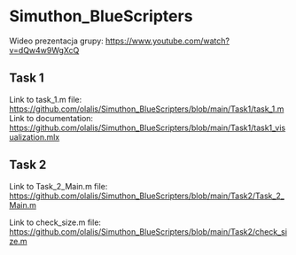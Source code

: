 # Simuthon_BlueScripters

Wideo prezentacja grupy: https://www.youtube.com/watch?v=dQw4w9WgXcQ

## Task 1
Link to task_1.m file: https://github.com/olalis/Simuthon_BlueScripters/blob/main/Task1/task_1.m
Link to documentation: https://github.com/olalis/Simuthon_BlueScripters/blob/main/Task1/task1_visualization.mlx

## Task 2
Link to Task_2_Main.m file: https://github.com/olalis/Simuthon_BlueScripters/blob/main/Task2/Task_2_Main.m

Link to check_size.m file: https://github.com/olalis/Simuthon_BlueScripters/blob/main/Task2/check_size.m
